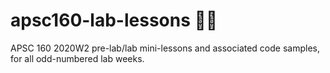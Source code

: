 # apsc160-lab-lessons 👩‍🎓

APSC 160 2020W2 pre-lab/lab mini-lessons and associated code samples, for all odd-numbered lab weeks.